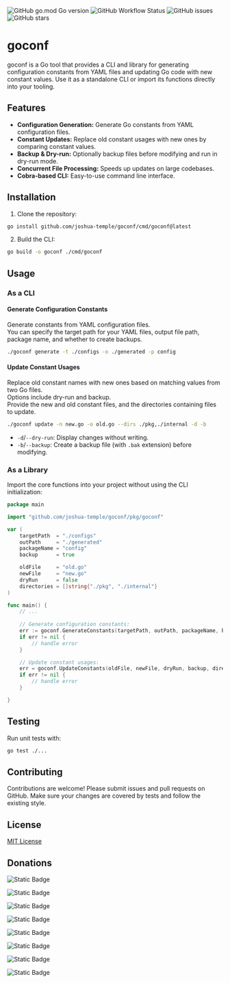![GitHub go.mod Go version](https://img.shields.io/github/go-mod/go-version/joshua-temple/goconf)
![GitHub Workflow Status](https://img.shields.io/github/actions/workflow/status/joshua-temple/goconf/test.yml?label=tests)
![GitHub issues](https://img.shields.io/github/issues/joshua-temple/goconf)
![GitHub stars](https://img.shields.io/github/stars/joshua-temple/goconf?style=social)

# goconf

goconf is a Go tool that provides a CLI and library for generating configuration constants from YAML files and updating Go code with new constant values. Use it as a standalone CLI or import its functions directly into your tooling.

## Features

- **Configuration Generation:** Generate Go constants from YAML configuration files.
- **Constant Updates:** Replace old constant usages with new ones by comparing constant values.
- **Backup & Dry-run:** Optionally backup files before modifying and run in dry-run mode.
- **Concurrent File Processing:** Speeds up updates on large codebases.
- **Cobra-based CLI:** Easy-to-use command line interface.

## Installation

1. Clone the repository:

```bash
go install github.com/joshua-temple/goconf/cmd/goconf@latest
```

2. Build the CLI:

```bash
go build -o goconf ./cmd/goconf
```

## Usage

### As a CLI

#### Generate Configuration Constants

Generate constants from YAML configuration files.  
You can specify the target path for your YAML files, output file path, package name, and whether to create backups.

```bash
./goconf generate -t ./configs -o ./generated -p config
```

#### Update Constant Usages

Replace old constant names with new ones based on matching values from two Go files.  
Options include dry-run and backup.  
Provide the new and old constant files, and the directories containing files to update.

```bash
./goconf update -n new.go -o old.go --dirs ./pkg,./internal -d -b
```

- `-d`/`--dry-run`: Display changes without writing.
- `-b`/`--backup`: Create a backup file (with `.bak` extension) before modifying.

### As a Library

Import the core functions into your project without using the CLI initialization:

```go
package main

import "github.com/joshua-temple/goconf/pkg/goconf"

var (
    targetPath  = "./configs"
    outPath     = "./generated"
    packageName = "config"
    backup      = true

    oldFile     = "old.go"
    newFile     = "new.go"
    dryRun      = false
    directories = []string{"./pkg", "./internal"}
)

func main() {
	// ...
	
	// Generate configuration constants:
	err := goconf.GenerateConstants(targetPath, outPath, packageName, backup)
	if err != nil {
		// handle error
	}

	// Update constant usages:
	err = goconf.UpdateConstants(oldFile, newFile, dryRun, backup, directories)
	if err != nil {
		// handle error
	}

}
```

## Testing

Run unit tests with:

```bash
go test ./...
```

## Contributing

Contributions are welcome! Please submit issues and pull requests on GitHub. Make sure your changes are covered by tests and follow the existing style.

## License

[MIT License](LICENSE)

## Donations

![Static Badge](https://img.shields.io/badge/XRP_(2174028412)-rw2ciyaNshpHe7bCHo4bRWq6pqqynnWKQg-blue?style=for-the-badge&logo=XRP&logoColor=white)

![Static Badge](https://img.shields.io/badge/Hedera_(3927122871)-0.0.1133968-blue?style=for-the-badge&logo=Hedera&logoColor=white)

![Static Badge](https://img.shields.io/badge/Bitcoin-bc1q7f49uuzrq2hwyclct78whaaekwpcd6r4p69mj9-blue?style=for-the-badge&logo=Bitcoin&logoColor=yellow)

![Static Badge](https://img.shields.io/badge/Polygon-0x242F47E66d725fDd5116c87a586066c5D0Cd1d3C-blue?style=for-the-badge&logo=Polygon&logoColor=pink)

![Static Badge](https://img.shields.io/badge/SUI-0x4e637f0dca15d71f3ed967ffd188e20ce9fe49f372396f251c85a1e0541d7de4-blue?style=for-the-badge&logo=Sui&logoColor=blue)

![Static Badge](https://img.shields.io/badge/Base-0x242F47E66d725fDd5116c87a586066c5D0Cd1d3C-blue?style=for-the-badge&logo=Ethereum&logoColor=white)

![Static Badge](https://img.shields.io/badge/Ethereum-0x242F47E66d725fDd5116c87a586066c5D0Cd1d3C-blue?style=for-the-badge&logo=Ethereum&logoColor=white)

![Static Badge](https://img.shields.io/badge/Solana-FuTked8fnRAiFsYNjQPsnuPQBcdQd2QZ2K822LvjYxvu-blue?style=for-the-badge&logo=Solana&logoColor=teal)




